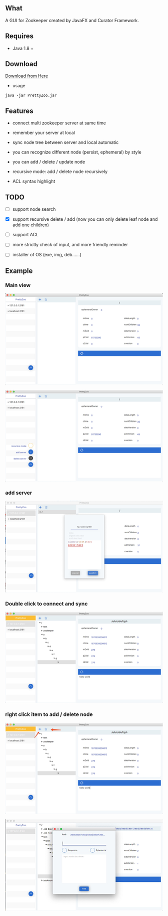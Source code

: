 ## What

A GUI for Zookeeper created by JavaFX and Curator Framework.

## Requires

- Java 1.8 +

## Download

[Download from Here](https://github.com/vran-dev/PrettyZoo/releases)

- usage
```shell
java -jar PrettyZoo.jar
```

## Features

- connect multi zookeeper server at same time

- remember your server at local

- sync node tree between server and local automatic

- you can recognize different node (persist, ephemeral) by style

- you can add / delete / update node

- recursive mode: add / delete node recursively

- ACL syntax highlight

## TODO

- [ ] support node search

- [x] support recursive delete / add (now you can only delete leaf node and add one children)

- [ ] support ACL

- [ ] more strictly check of input, and more friendly reminder

- [ ] installer of OS (exe, img, deb......)

## Example

### Main view


![](release/example/main-2.jpg)

![](release/example/main.jpg)

### add server

![](release/example/addServer.jpg)

### Double click to connect and sync

![](release/example/syncNode.jpg)

### right click item to add / delete node

![](release/example/addNode-01.jpg)

![](release/example/addNode-02.jpg)